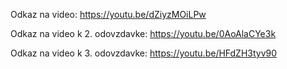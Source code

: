 Odkaz na video:
https://youtu.be/dZiyzMOiLPw

Odkaz na video k 2. odovzdavke:
https://youtu.be/0AoAlaCYe3k

Odkaz na video k 3. odovzdavke:
https://youtu.be/HFdZH3tyv90
